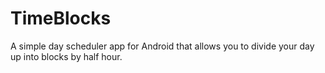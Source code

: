# TimeBlocks
A simple day scheduler app for Android that allows you to divide your day up into blocks by half hour. 
